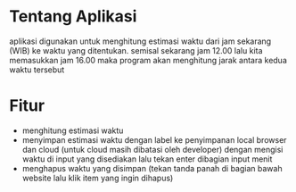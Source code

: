 # Tentang Aplikasi
aplikasi digunakan untuk menghitung estimasi waktu dari jam sekarang (WIB) ke waktu yang ditentukan. semisal sekarang jam 12.00 lalu kita memasukkan jam 16.00 maka program akan menghitung jarak antara kedua waktu tersebut

# Fitur
- menghitung estimasi waktu
- menyimpan estimasi waktu dengan label ke penyimpanan local browser dan cloud (untuk cloud masih dibatasi oleh developer) dengan mengisi waktu di input yang disediakan lalu tekan enter dibagian input menit
- menghapus waktu yang disimpan (tekan tanda panah di bagian bawah website lalu klik item yang ingin dihapus)

